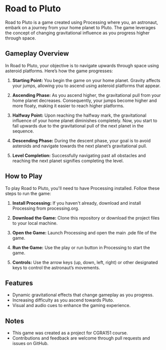 # Road to Pluto

Road to Pluto is a game created using Processing where you, an astronaut, embark on a journey from your home planet to Pluto. The game leverages the concept of changing gravitational influence as you progress higher through space.

## Gameplay Overview

In Road to Pluto, your objective is to navigate upwards through space using asteroid platforms. Here’s how the game progresses:

1. **Starting Point:** You begin the game on your home planet. Gravity affects your jumps, allowing you to ascend using asteroid platforms that appear.

2. **Ascending Phase:** As you ascend higher, the gravitational pull from your home planet decreases. Consequently, your jumps become higher and more floaty, making it easier to reach higher platforms.

3. **Halfway Point:** Upon reaching the halfway mark, the gravitational influence of your home planet diminishes completely. Now, you start to fall upwards due to the gravitational pull of the next planet in the sequence.

4. **Descending Phase:** During the descent phase, your goal is to avoid asteroids and navigate towards the next planet’s gravitational pull.

5. **Level Completion:** Successfully navigating past all obstacles and reaching the next planet signifies completing the level.

## How to Play

To play Road to Pluto, you'll need to have Processing installed. Follow these steps to run the game:

1. **Install Processing:** If you haven't already, download and install Processing from processing.org.

2. **Download the Game:** Clone this repository or download the project files to your local machine.

3. **Open the Game:** Launch Processing and open the main .pde file of the game.

4. **Run the Game:** Use the play or run button in Processing to start the game.

5. **Controls:** Use the arrow keys (up, down, left, right) or other designated keys to control the astronaut’s movements.

## Features

- Dynamic gravitational effects that change gameplay as you progress.
- Increasing difficulty as you ascend towards Pluto.
- Visual and audio cues to enhance the gaming experience.

## Notes

- This game was created as a project for CGRA151 course.
- Contributions and feedback are welcome through pull requests and issues on GitHub.
